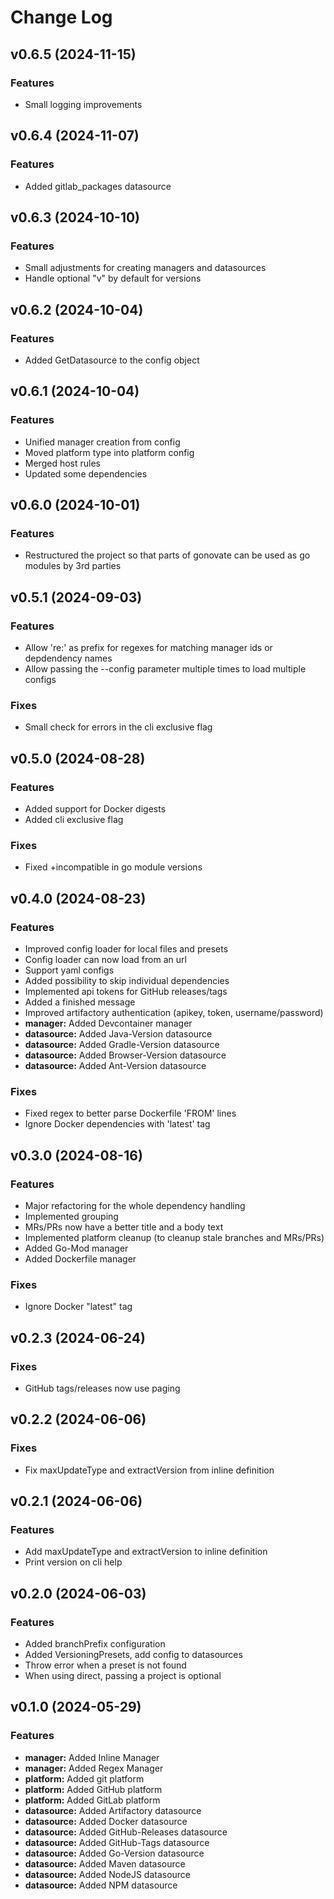 # Change Log

## v0.6.5 (2024-11-15)
### Features
* Small logging improvements

## v0.6.4 (2024-11-07)
### Features
* Added gitlab_packages datasource

## v0.6.3 (2024-10-10)
### Features
* Small adjustments for creating managers and datasources
* Handle optional "v" by default for versions

## v0.6.2 (2024-10-04)
### Features
* Added GetDatasource to the config object

## v0.6.1 (2024-10-04)
### Features
* Unified manager creation from config
* Moved platform type into platform config
* Merged host rules
* Updated some dependencies

## v0.6.0 (2024-10-01)
### Features
* Restructured the project so that parts of gonovate can be used as go modules by 3rd parties

## v0.5.1 (2024-09-03)
### Features
* Allow 're:' as prefix for regexes for matching manager ids or depdendency names
* Allow passing the --config parameter multiple times to load multiple configs
### Fixes
* Small check for errors in the cli exclusive flag

## v0.5.0 (2024-08-28)
### Features
* Added support for Docker digests
* Added cli exclusive flag
### Fixes
* Fixed +incompatible in go module versions

## v0.4.0 (2024-08-23)
### Features
* Improved config loader for local files and presets
* Config loader can now load from an url
* Support yaml configs
* Added possibility to skip individual dependencies
* Implemented api tokens for GitHub releases/tags
* Added a finished message
* Improved artifactory authentication (apikey, token, username/password)
* **manager:** Added Devcontainer manager
* **datasource:** Added Java-Version datasource
* **datasource:** Added Gradle-Version datasource
* **datasource:** Added Browser-Version datasource
* **datasource:** Added Ant-Version datasource
### Fixes
* Fixed regex to better parse Dockerfile 'FROM' lines
* Ignore Docker dependencies with 'latest' tag

## v0.3.0 (2024-08-16)
### Features
* Major refactoring for the whole dependency handling
* Implemented grouping
* MRs/PRs now have a better title and a body text
* Implemented platform cleanup (to cleanup stale branches and MRs/PRs)
* Added Go-Mod manager
* Added Dockerfile manager
### Fixes
* Ignore Docker "latest" tag

## v0.2.3 (2024-06-24)
### Fixes
* GitHub tags/releases now use paging

## v0.2.2 (2024-06-06)
### Fixes
* Fix maxUpdateType and extractVersion from inline definition

## v0.2.1 (2024-06-06)
### Features
* Add maxUpdateType and extractVersion to inline definition
* Print version on cli help

## v0.2.0 (2024-06-03)
### Features
* Added branchPrefix configuration
* Added VersioningPresets, add config to datasources
* Throw error when a preset is not found
* When using direct, passing a project is optional

## v0.1.0 (2024-05-29)
### Features
* **manager:** Added Inline Manager
* **manager:** Added Regex Manager
* **platform:** Added git platform
* **platform:** Added GitHub platform
* **platform:** Added GitLab platform
* **datasource:** Added Artifactory datasource
* **datasource:** Added Docker datasource
* **datasource:** Added GitHub-Releases datasource
* **datasource:** Added GitHub-Tags datasource
* **datasource:** Added Go-Version datasource
* **datasource:** Added Maven datasource
* **datasource:** Added NodeJS datasource
* **datasource:** Added NPM datasource
